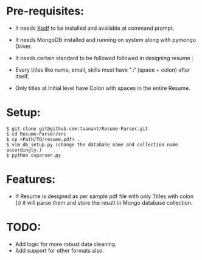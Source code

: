 Pre-requisites:
==============

*   It needs [Xpdf](http://www.foolabs.com/xpdf/) to be installed and available at command prompt.
*   It needs MongoDB installed and running on system along with pymongo Driver.
*   It needs certain standard to be followed followed in designing resume :

  * Every titles like name, email, skills must have **' :'** (space + colon) after itself.
    
  * Only titles at Initial level have Colon with spaces in the entire Resume.

Setup:
=====

    $ git clone git@github.com:toanant/Resume-Parser.git
    $ cd Resume-Parser/src
    $ cp <Path/TO/resume.pdf> .
    $ vim db_setup.py (change the database name and collection name accordingly.)
    $ python cvparser.py
    
    
Features:
========

* If Resume is designed as per sample pdf file with only Titles with colon (**:**) it will parse them and store the result in Mongo database collection.

TODO: 
====

* Add logic for more robust data cleaning.
* Add support for other formats also.
